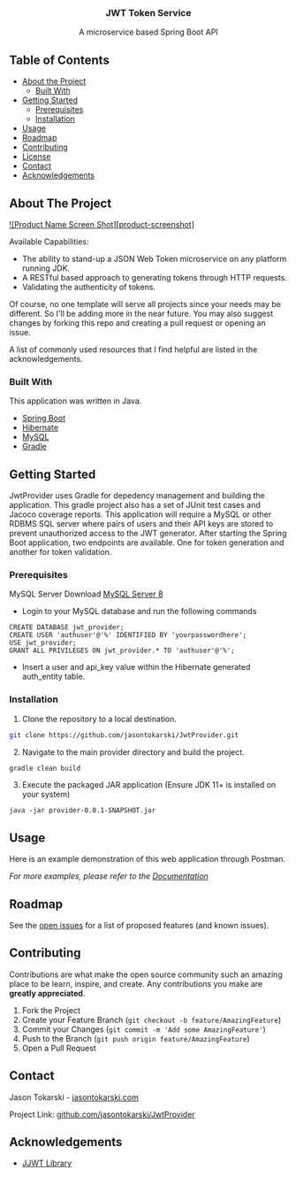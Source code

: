 <!-- PROJECT LOGO -->
<br />
<p align="center">
  <a href="https://github.com/jasontokarski/JwtProvider>
    <img src="http://jasontokarski.com/wp/Images/JWTKEY.png" alt="Logo" width="100" height="100"></img>
  </a>

  <h3 align="center">JWT Token Service</h3>

  <p align="center">
    A microservice based Spring Boot API
    <br />
  </p>
</p>



<!-- TABLE OF CONTENTS -->
## Table of Contents

* [About the Project](#about-the-project)
  * [Built With](#built-with)
* [Getting Started](#getting-started)
  * [Prerequisites](#prerequisites)
  * [Installation](#installation)
* [Usage](#usage)
* [Roadmap](#roadmap)
* [Contributing](#contributing)
* [License](#license)
* [Contact](#contact)
* [Acknowledgements](#acknowledgements)



<!-- ABOUT THE PROJECT -->
## About The Project

[![Product Name Screen Shot][product-screenshot]](https://example.com)

Available Capabilities:
* The ability to stand-up a JSON Web Token microservice on any platform running JDK.
* A RESTful based approach to generating tokens through HTTP requests.
* Validating the authenticity of tokens.

Of course, no one template will serve all projects since your needs may be different. So I'll be adding more in the near future. You may also suggest changes by forking this repo and creating a pull request or opening an issue.

A list of commonly used resources that I find helpful are listed in the acknowledgements.

### Built With
This application was written in Java.
* [Spring Boot](https://https://spring.io/guides/gs/spring-boot/)
* [Hibernate](https://hibernate.org/)
* [MySQL](https://www.mysql.com/)
* [Gradle](https://gradle.org/)

<!-- GETTING STARTED -->
## Getting Started

JwtProvider uses Gradle for depedency management and building the application. This gradle project also has a set of JUnit test cases and Jacoco coverage reports.
This application will require a MySQL or other RDBMS SQL server where pairs of users and their API keys are stored to prevent unauthorized access to the JWT generator.
After starting the Spring Boot application, two endpoints are available. One for token generation and another for token validation.

### Prerequisites

MySQL Server
Download [MySQL Server 8](https://dev.mysql.com/downloads/mysql/)
* Login to your MySQL database and run the following commands
```mysql
CREATE DATABASE jwt_provider;
CREATE USER 'authuser'@'%' IDENTIFIED BY 'yourpasswordhere';
USE jwt_provider;
GRANT ALL PRIVILEGES ON jwt_provider.* TO 'authuser'@'%';
```

* Insert a user and api_key value within the Hibernate generated auth_entity table.

### Installation

1. Clone the repository to a local destination.
```sh
git clone https://github.com/jasontokarski/JwtProvider.git
```
2. Navigate to the main provider directory and build the project.
```sh
gradle clean build
```
3. Execute the packaged JAR application (Ensure JDK 11+ is installed on your system)
```
java -jar provider-0.0.1-SNAPSHOT.jar
```



<!-- USAGE EXAMPLES -->
## Usage

Here is an example demonstration of this web application through Postman.

_For more examples, please refer to the [Documentation](https://example.com)_



<!-- ROADMAP -->
## Roadmap

See the [open issues](https://github.com/othneildrew/Best-README-Template/issues) for a list of proposed features (and known issues).



<!-- CONTRIBUTING -->
## Contributing

Contributions are what make the open source community such an amazing place to be learn, inspire, and create. Any contributions you make are **greatly appreciated**.

1. Fork the Project
2. Create your Feature Branch (`git checkout -b feature/AmazingFeature`)
3. Commit your Changes (`git commit -m 'Add some AmazingFeature'`)
4. Push to the Branch (`git push origin feature/AmazingFeature`)
5. Open a Pull Request


<!-- CONTACT -->
## Contact

Jason Tokarski - [jasontokarski.com](https://jasontokarski.com)

Project Link: [github.com/jasontokarski/JwtProvider](https://github.com/jasontokarski/JwtProvider)

<!-- ACKNOWLEDGEMENTS -->
## Acknowledgements
* [JJWT Library](https://github.com/jwtk/jjwt)

